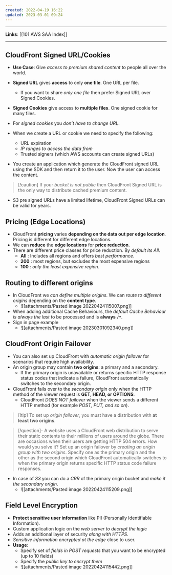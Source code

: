 ```yaml
---
created: 2022-04-19 16:22
updated: 2023-03-01 09:24
---
```

---
**Links**: [[101 AWS SAA Index]]

---
## CloudFront Signed URL/Cookies
- **Use Case**: Give *access to premium shared content* to people all over the world.
- **Signed URL** gives **access** to only **one file**. One URL per file.
	- If you want to share *only one file* then prefer Signed URL over Signed Cookies.
- **Signed Cookies** give access to **multiple files**. One signed cookie for many files.
- For *signed cookies* you *don’t have to change URL*.

- When we create a URL or cookie we need to specify the following:
	- URL expiration
	- *IP ranges to access the data from*
    - Trusted signers (which AWS accounts can create signed URLs)

- You create an application which generate the CloudFront signed URL using the SDK and then return it to the user. Now the user can access the content.

> [!caution] If your *bucket is not public* then CloudFront Signed URL is the only way to distribute cached premium content.

- S3 pre signed URLs have a limited lifetime, CloudFront Signed URLs can be valid for years.

## Pricing (Edge Locations)

- CloudFront **pricing** varies **depending on the data out per edge location**. Pricing is different for different edge locations.
- We can **reduce** the **edge locations** for **price reduction**.
- There are different price classes for price reduction. By *default its All*.
	- **All** : Includes all regions and offers *best performance*.
	- **200** : most regions, but excludes the most expensive regions
	- **100** : *only the least expensive region*.

## Routing to different origins
- In CloudFront we *can define multiple origins*. We can *route to different origins* depending on the **content type**.
	- ![[attachments/Pasted image 20220424115007.png]]
- When adding additional Cache Behaviours, the *default Cache Behaviour is always the last* to be processed and is **always `/*`**.
- Sign in page example
	- ![[attachments/Pasted image 20230301092340.png]]

## CloudFront Origin Failover
- You can also set up CloudFront with *automatic origin failover* for scenarios that require high availability. 
- An origin group may contain **two origins**: a primary and a secondary. 
	- If the primary origin is unavailable or returns specific HTTP response status codes that indicate a failure, CloudFront automatically switches to the secondary origin.
- CloudFront fails over to the *secondary origin* only when the HTTP method of the viewer request is **GET, HEAD, or OPTIONS**. 
	- CloudFront *DOES NOT failover* when the viewer sends a different HTTP method (for example *POST, PUT, and so on*).

> [!tip] To set up *origin failover*, you must have a distribution with **at least two origins**.

> [!question]- A website uses a CloudFront web distribution to serve their static contents to their millions of users around the globe. There are occasions when their users are getting HTTP 504 errors. How would you solve it?
> Set up an origin failover by *creating an origin group with two origins*. Specify one as the primary origin and the other as the second origin which CloudFront automatically switches to when the primary origin returns specific HTTP status code failure responses.

- In case of *S3* you can do a *CRR* of the primary origin bucket and *make it the secondary origin*.
	- ![[attachments/Pasted image 20220424115209.png]]

## Field Level Encryption
- **Protect sensitive user information** like PII (Personally Identifiable Information).
- Custom application logic on the *web server to decrypt the logic*
- Adds an additional layer of security *along with HTTPS*.
- *Sensitive information encrypted at the edge* close to user.
- **Usage**:
	- Specify set of *fields in POST requests* that you want to be encrypted (up to 10 fields)
	- Specify the *public key to encrypt them*
	- ![[attachments/Pasted image 20220424115442.png]]


